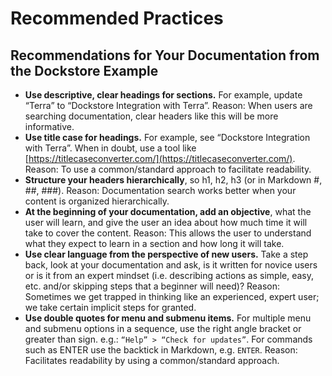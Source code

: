 # Recommended Practices

## Recommendations for Your Documentation from the Dockstore Example 

* **Use descriptive, clear headings for sections.** For example, update “Terra” to “Dockstore Integration with Terra”. Reason: When users are searching documentation, clear headers like this will be more informative. 
* **Use title case for headings.** For example, see “Dockstore Integration with Terra”. When in doubt, use a tool like [https://titlecaseconverter.com/](https://titlecaseconverter.com/). Reason: To use a common/standard approach to facilitate readability. 
* **Structure your headers hierarchically**, so h1, h2, h3 \(or in Markdown \#, \#\#, \#\#\#\). Reason: Documentation search works better when your content is organized hierarchically. 
* **At the beginning of your documentation, add an objective**, what the user will learn, and give the user an idea about how much time it will take to cover the content. Reason: This allows the user to understand what they expect to learn in a section and how long it will take. 
* **Use clear language from the perspective of new users.** Take a step back, look at your documentation and ask, is it written for novice users or is it from an expert mindset \(i.e. describing actions as simple, easy, etc. and/or skipping steps that a beginner will need\)? Reason: Sometimes we get trapped in thinking like an experienced, expert user; we take certain implicit steps for granted. 
* **Use double quotes for menu and submenu items.** For multiple menu and submenu options in a sequence, use the right angle bracket or greater than sign. e.g.: `“Help” > “Check for updates”`. For commands such as ENTER use the backtick in Markdown, e.g. ```ENTER```. Reason: Facilitates readability by using a common/standard approach.

